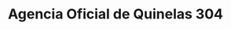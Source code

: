 ---
title: "Agencia Oficial de Quinelas 304"
url: /el-soberbio/agencia-oficial-de-quinelas-304/
shop: lotería
---